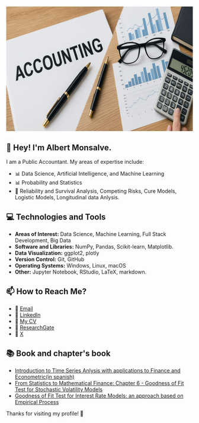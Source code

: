 ![](./img/banner2.png)

## 👋 Hey! I'm Albert Monsalve.

I am a Public Accountant. My areas of expertise include:

- 📊 Data Science, Artificial Intelligence, and Machine Learning
- 📊 Probability and Statistics
- 🔢 Reliability and Survival Analysis, Competing Risks, Cure Models, Logistic Models, Longitudinal data Anlysis. 



## 💻 Technologies and Tools
- **Areas of Interest:** Data Science, Machine Learning, Full Stack Development, Big Data
- **Software and Libraries:** NumPy, Pandas, Scikit-learn, Matplotlib.
- **Data Visualization:** ggplot2, plotly
- **Version Control:** Git, GitHub
- **Operating Systems:** Windows, Linux, macOS
- **Other:** Jupyter Notebook, RStudio, LaTeX, markdown.


## 📫 How to Reach Me?
- 📧 [Email](mailto:abelardoemc@gmail.com)
- 🔗 [LinkedIn](https://www.linkedin.com/in/abelardo-enrique-monsalve-cobis-239594140/)
- 🔗 [My CV](https://amonsalvec.github.io/abelardoM_cv/)
- 🔗 [ResearchGate](https://www.researchgate.net/profile/Abelardo-Monsalve-Cobis)
- 🔗 [X](https://x.com/abelardo_mc) 

## 📚 Book and chapter's book
- [Introduction to Time Series Anlysis with applications to Finance and Econometric(in spanish)](https://www.researchgate.net/publication/295106544_Introduccion_al_Analisis_de_Series_de_Tiempo_con_Aplicaciones_a_la_Econometria_y_Finanzas)
- [From Statistics to Mathematical Finance: Chapter 6 - Goodness of Fit Test for Stochastic Volatility Models](https://www.springerprofessional.de/en/goodness-of-fit-test-for-stochastic-volatility-models/15173834)
- [Goodness of Fit Test for Interest Rate Models: an approach based on Empirical Process](http://eamo.usc.es/eipc1/BASE/BASEMASTER/FORMULARIOS-PHP-DPTO/REPORTS/unificado_10_03.pdf)



Thanks for visiting my profile! 🚀